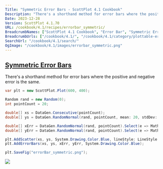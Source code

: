 ```yaml
---
Title: "Symmetric Error Bars - ScottPlot 4.1 Cookbook"
Description: "There's a shorthand method for error bars where the positive and negative error is the same."
Date: 2023-12-28
Version: ScottPlot 4.1.70
URL: /cookbook/4.1/recipes/errorbar_symmetric/
BreadcrumbNames: ["ScottPlot 4.1 Cookbook", "Error Bar", "Symmetric Error Bars"]
BreadcrumbUrls: ["/cookbook/4.1/", "/cookbook/4.1/category/plottable-error-bar", "/cookbook/4.1/recipes/errorbar_symmetric/"]
SearchUrl: "/cookbook/4.1/search/"
OgImage: "/cookbook/4.1/images/errorbar_symmetric.png"
---
```


<h2><a id='symmetric-error-bars' href='/cookbook/4.1/recipes/errorbar_symmetric/'>Symmetric Error Bars</a></h2>

There's a shorthand method for error bars where the positive and negative error is the same.

```cs
var plt = new ScottPlot.Plot(600, 400);

Random rand = new Random(0);
int pointCount = 20;

double[] xs = DataGen.Consecutive(pointCount);
double[] ys = DataGen.RandomNormal(rand, pointCount, mean: 20, stdDev: 2);

double[] xErr = DataGen.RandomNormal(rand, pointCount).Select(e => Math.Abs(e)).ToArray();
double[] yErr = DataGen.RandomNormal(rand, pointCount).Select(e => Math.Abs(e)).ToArray();

plt.AddScatter(xs, ys, System.Drawing.Color.Blue, lineStyle: LineStyle.Dot);
plt.AddErrorBars(xs, ys, xErr, yErr, System.Drawing.Color.Blue);

plt.SaveFig("errorBar_symmetric.png");
```

<img src='../../images/errorbar_symmetric.png' class='d-block mx-auto my-5' />


